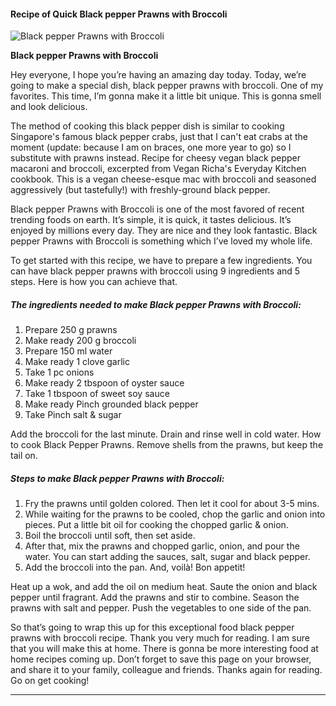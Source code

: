             

#### Recipe of Quick Black pepper Prawns with Broccoli

![Black pepper Prawns with Broccoli](https://img-global.cpcdn.com/recipes/ecd204fa0f132ec3/751x532cq70/black-pepper-prawns-with-broccoli-recipe-main-photo.jpg)

**Black pepper Prawns with Broccoli**

Hey everyone, I hope you’re having an amazing day today. Today, we’re going to make a special dish, black pepper prawns with broccoli. One of my favorites. This time, I’m gonna make it a little bit unique. This is gonna smell and look delicious.

The method of cooking this black pepper dish is similar to cooking Singapore's famous black pepper crabs, just that I can't eat crabs at the moment (update: because I am on braces, one more year to go) so I substitute with prawns instead. Recipe for cheesy vegan black pepper macaroni and broccoli, excerpted from Vegan Richa's Everyday Kitchen cookbook. This is a vegan cheese-esque mac with broccoli and seasoned aggressively (but tastefully!) with freshly-ground black pepper.

Black pepper Prawns with Broccoli is one of the most favored of recent trending foods on earth. It’s simple, it is quick, it tastes delicious. It’s enjoyed by millions every day. They are nice and they look fantastic. Black pepper Prawns with Broccoli is something which I’ve loved my whole life.

To get started with this recipe, we have to prepare a few ingredients. You can have black pepper prawns with broccoli using 9 ingredients and 5 steps. Here is how you can achieve that.

##### The ingredients needed to make Black pepper Prawns with Broccoli:

1.  Prepare 250 g prawns
2.  Make ready 200 g broccoli
3.  Prepare 150 ml water
4.  Make ready 1 clove garlic
5.  Take 1 pc onions
6.  Make ready 2 tbspoon of oyster sauce
7.  Take 1 tbspoon of sweet soy sauce
8.  Make ready Pinch grounded black pepper
9.  Take Pinch salt & sugar

Add the broccoli for the last minute. Drain and rinse well in cold water. How to cook Black Pepper Prawns. Remove shells from the prawns, but keep the tail on.

##### Steps to make Black pepper Prawns with Broccoli:

1.  Fry the prawns until golden colored. Then let it cool for about 3-5 mins.
2.  While waiting for the prawns to be cooled, chop the garlic and onion into pieces. Put a little bit oil for cooking the chopped garlic & onion.
3.  Boil the broccoli until soft, then set aside.
4.  After that, mix the prawns and chopped garlic, onion, and pour the water. You can start adding the sauces, salt, sugar and black pepper.
5.  Add the broccoli into the pan. And, voilà! Bon appetit!

Heat up a wok, and add the oil on medium heat. Saute the onion and black pepper until fragrant. Add the prawns and stir to combine. Season the prawns with salt and pepper. Push the vegetables to one side of the pan.

So that’s going to wrap this up for this exceptional food black pepper prawns with broccoli recipe. Thank you very much for reading. I am sure that you will make this at home. There is gonna be more interesting food at home recipes coming up. Don’t forget to save this page on your browser, and share it to your family, colleague and friends. Thanks again for reading. Go on get cooking!

* * *